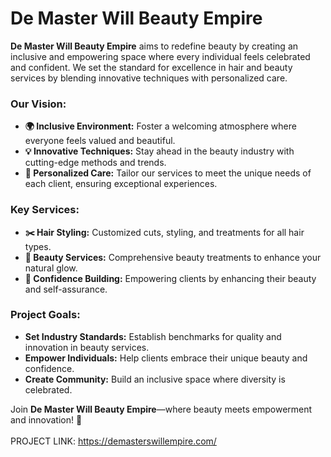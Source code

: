 # De Master Will Beauty Empire

**De Master Will Beauty Empire** aims to redefine beauty by creating an inclusive and empowering space where every individual feels celebrated and confident. We set the standard for excellence in hair and beauty services by blending innovative techniques with personalized care.  

### Our Vision:  
- **🌍 Inclusive Environment:** Foster a welcoming atmosphere where everyone feels valued and beautiful.  
- **💡 Innovative Techniques:** Stay ahead in the beauty industry with cutting-edge methods and trends.  
- **🤝 Personalized Care:** Tailor our services to meet the unique needs of each client, ensuring exceptional experiences.  

### Key Services:  
- **✂️ Hair Styling:** Customized cuts, styling, and treatments for all hair types.  
- **💅 Beauty Services:** Comprehensive beauty treatments to enhance your natural glow.  
- **🌟 Confidence Building:** Empowering clients by enhancing their beauty and self-assurance.  

### Project Goals:  
- **Set Industry Standards:** Establish benchmarks for quality and innovation in beauty services.  
- **Empower Individuals:** Help clients embrace their unique beauty and confidence.  
- **Create Community:** Build an inclusive space where diversity is celebrated.  

Join **De Master Will Beauty Empire**—where beauty meets empowerment and innovation! 💫
<br><br>PROJECT LINK: https://demasterswillempire.com/

